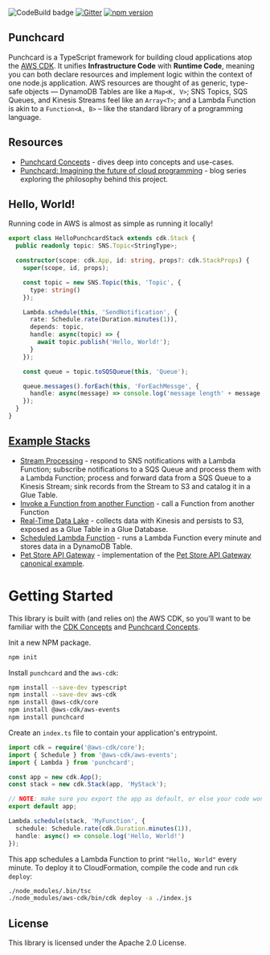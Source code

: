 ![CodeBuild badge](https://codebuild.us-west-2.amazonaws.com/badges?uuid=eyJlbmNyeXB0ZWREYXRhIjoiT1BiL0lLYk5SMmgvTjVsc2x5N1JMTm1jTVFDTXJ2UzF1ZTlhN2xESVVOWThza3lBbEZaejBrYm5kSDFoT0pWUTlxR1IrTnRIWE9mZGVuS0d1RXJlUHU4PSIsIml2UGFyYW1ldGVyU3BlYyI6IjFjRTg3WjJ1a2ZhNDBqVVIiLCJtYXRlcmlhbFNldFNlcmlhbCI6MX0%3D&branch=master)
[![Gitter](https://badges.gitter.im/punchcard-cdk/community.svg)](https://gitter.im/punchcard-cdk/community?utm_source=badge&utm_medium=badge&utm_campaign=pr-badge)
[![npm version](https://badge.fury.io/js/punchcard.svg)](https://badge.fury.io/js/punchcard)

## Punchcard

Punchcard is a TypeScript framework for building cloud applications atop the [AWS CDK](https://github.com/aws/aws-cdk). It unifies **Infrastructure Code** with **Runtime Code**, meaning you can both declare resources and implement logic within the context of one node.js application. AWS resources are thought of as generic, type-safe objects — DynamoDB Tables are like a `Map<K, V>`; SNS Topics, SQS Queues, and Kinesis Streams feel like an `Array<T>`; and a Lambda Function is akin to a `Function<A, B>` – like the standard library of a programming language.

## Resources 

* [Punchcard Concepts](docs/index.md) - dives deep into concepts and use-cases.
* [Punchcard: Imagining the future of cloud programming](https://bit.ly/punchcard-cdk) - blog series exploring the philosophy behind this project.

## Hello, World!

Running code in AWS is almost as simple as running it locally!
```ts
export class HelloPunchcardStack extends cdk.Stack {
  public readonly topic: SNS.Topic<StringType>;

  constructor(scope: cdk.App, id: string, props?: cdk.StackProps) {
    super(scope, id, props);

    const topic = new SNS.Topic(this, 'Topic', {
      type: string()
    });

    Lambda.schedule(this, 'SendNotification', {
      rate: Schedule.rate(Duration.minutes(1)),
      depends: topic,
      handle: async(topic) => {
        await topic.publish('Hello, World!');
      }
    });

    const queue = topic.toSQSQueue(this, 'Queue');

    queue.messages().forEach(this, 'ForEachMessge', {
      handle: async(message) => console.log('message length' + message.length)
    });
  }
}
```

## [Example Stacks](https://github.com/sam-goodwin/punchcard/blob/master/examples/lib)

* [Stream Processing](https://github.com/sam-goodwin/punchcard/blob/master/examples/lib/stream-processing.ts) - respond to SNS notifications with a Lambda Function; subscribe notifications to a SQS Queue and process them with a Lambda Function; process and forward data from a SQS Queue to a Kinesis Stream; sink records from the Stream to S3 and catalog it in a Glue Table.
* [Invoke a Function from another Function](https://github.com/sam-goodwin/punchcard/blob/master/examples/lib/invoke-function.ts) - call a Function from another Function
* [Real-Time Data Lake](https://github.com/sam-goodwin/punchcard/blob/master/examples/lib/data-lake.ts) - collects data with Kinesis and persists to S3, exposed as a Glue Table in a Glue Database.
* [Scheduled Lambda Function](https://github.com/sam-goodwin/punchcard/blob/master/examples/lib/scheduled-function.ts) - runs a Lambda Function every minute and stores data in a DynamoDB Table.
* [Pet Store API Gateway](https://github.com/sam-goodwin/punchcard/blob/master/examples/lib/pet-store-apigw.ts) - implementation of the [Pet Store API Gateway canonical example](https://docs.aws.amazon.com/apigateway/latest/developerguide/api-gateway-create-api-from-example.html).

# Getting Started 

This library is built with (and relies on) the AWS CDK, so you'll want to be familiar with the [CDK Concepts](https://docs.aws.amazon.com/cdk/latest/guide/what-is.html) and [Punchcard Concepts]().

Init a new NPM package.
```bash
npm init
```

Install `punchcard` and the `aws-cdk`:

```bash
npm install --save-dev typescript
npm install --save-dev aws-cdk
npm install @aws-cdk/core
npm install @aws-cdk/aws-events
npm install punchcard
```

Create an `index.ts` file to contain your application's entrypoint.

```ts
import cdk = require('@aws-cdk/core');
import { Schedule } from '@aws-cdk/aws-events';
import { Lambda } from 'punchcard';

const app = new cdk.App();
const stack = new cdk.Stack(app, 'MyStack');

// NOTE: make sure you export the app as default, or else your code won't run at runtime.
export default app;

Lambda.schedule(stack, 'MyFunction', {
  schedule: Schedule.rate(cdk.Duration.minutes(1)),
  handle: async() => console.log('Hello, World!')
});
```

This app schedules a Lambda Function to print `"Hello, World"` every minute. To deploy it to CloudFormation, compile the code and run `cdk deploy`:

```bash
./node_modules/.bin/tsc
./node_modules/aws-cdk/bin/cdk deploy -a ./index.js
```

## License

This library is licensed under the Apache 2.0 License. 
